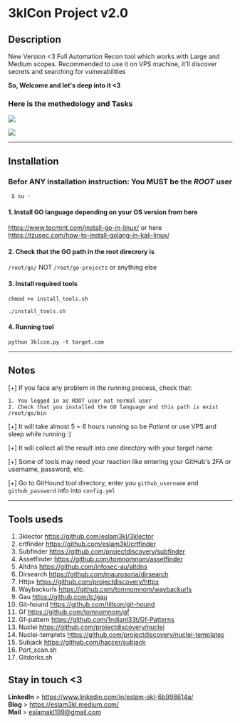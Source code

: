 # 3klCon Project v2.0

## Description
New Version <3 Full Automation Recon tool which works with Large and Medium scopes. 
Recommended to use it on VPS machine, it'll discover secrets and searching for vulnerabilities 

**So, Welcome and let's deep into it <3**

### Here is the methedology and Tasks
![](https://github.com/eslam3kl/3klCon/blob/v2.0/3klcon-MEthedology.png)


![](https://github.com/eslam3kl/3klCon/blob/v2.0/3klconV2.png)


----------------------------------------
## Installation


### Befor ANY installation instruction: You MUST be the _ROOT_ user
`  $ su - `



#### 1. Install GO language depending on your OS version from here 

https://www.tecmint.com/install-go-in-linux/
or here
https://tzusec.com/how-to-install-golang-in-kali-linux/



#### 2. Check that the GO path in the root direcrory is
`/root/go/` NOT `/root/go-projects` or anything else 



#### 3. Install required tools
` chmod +x install_tools.sh `

` ./install_tools.sh ` 



#### 4. Running tool

` python 3klcon.py -t target.com ` 

----------------------------------------
## Notes
[+] If you face any problem in the running process, check that: 
    
    1. You logged in as ROOT user not normal user 
    2. Check that you installed the GO language and this path is exist /root/go/bin  
  
[+] It will take almost 5 ~ 6 hours running so be _Patient_ or use VPS and sleep while running :) 

[+] It will collect all the result into one directory with your target name 

[+] Some of tools may need your reaction like entering your GitHub's 2FA or username, password, etc.

[+] Go to GitHound tool directory, enter you `github_username` and `github_password` info into `config.yml` 

----------------------------------------
## Tools useds
1. 3klector https://github.com/eslam3kl/3klector
2. crtfinder https://github.com/eslam3kl/crtfinder
3. Subfinder https://github.com/projectdiscovery/subfinder
4. Assetfinder https://github.com/tomnomnom/assetfinder
5. Altdns https://github.com/infosec-au/altdns
6. Dirsearch https://github.com/maurosoria/dirsearch
7. Httpx https://github.com/projectdiscovery/httpx
8. Waybackurls https://github.com/tomnomnom/waybackurls
9. Gau https://github.com/lc/gau
10. Git-hound https://github.com/tillson/git-hound
11. Gf https://github.com/tomnomnom/gf
12. Gf-pattern https://github.com/1ndianl33t/Gf-Patterns
13. Nuclei https://github.com/projectdiscovery/nuclei
14. Nuclei-templets https://github.com/projectdiscovery/nuclei-templates
15. Subjack https://github.com/haccer/subjack
16. Port_scan.sh 
17. Gitdorks.sh 


## Stay in touch <3 
**LinkedIn** > https://www.linkedin.com/in/eslam-akl-6b998614a/
\
**Blog** > https://eslam3kl.medium.com/
\
**Mail** > eslamakl199@gmail.com
